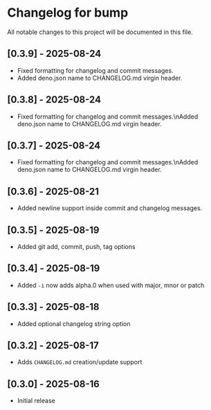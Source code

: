 # Changelog for bump

All notable changes to this project will be documented in this file.

## [0.3.9] - 2025-08-24

- Fixed formatting for changelog and commit messages.
- Added deno.json name to CHANGELOG.md virgin header.

## [0.3.8] - 2025-08-24

- Fixed formatting for changelog and commit messages.\nAdded deno.json name to CHANGELOG.md virgin header.

## [0.3.7] - 2025-08-24

- Fixed formatting for changelog and commit messages.\nAdded deno.json name to CHANGELOG.md virgin header.

## [0.3.6] - 2025-08-21

- Added newline support inside commit and changelog messages.

## [0.3.5] - 2025-08-19

- Added git add, commit, push, tag options

## [0.3.4] - 2025-08-19

- Added `-i` now adds alpha.0 when used with major, mnor or patch

## [0.3.3] - 2025-08-18

- Added optional changelog string option

## [0.3.2] - 2025-08-17

- Adds `CHANGELOG.md` creation/update support

## [0.3.0] - 2025-08-16

- Initial release
